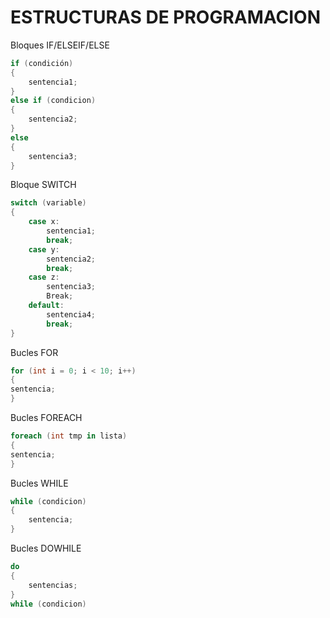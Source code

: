 
# ESTRUCTURAS DE PROGRAMACION

Bloques IF/ELSEIF/ELSE

```cs
if (condición)
{
	sentencia1;
}
else if (condicion)
{
	sentencia2;
}
else
{
	sentencia3;
}
```

Bloque SWITCH

```cs
switch (variable)
{
	case x:
		sentencia1;
		break;
	case y:
		sentencia2;
		break;
	case z:
		sentencia3;
		Break;
	default:
		sentencia4;
		break;
}
```

Bucles FOR

```cs
for (int i = 0; i < 10; i++)
{
sentencia;
}
```

Bucles FOREACH

```cs
foreach (int tmp in lista)
{
sentencia;
}
```

Bucles WHILE

```cs
while (condicion)
{
	sentencia;
}
```

Bucles DOWHILE

```cs
do
{
	sentencias;
}
while (condicion)
```
